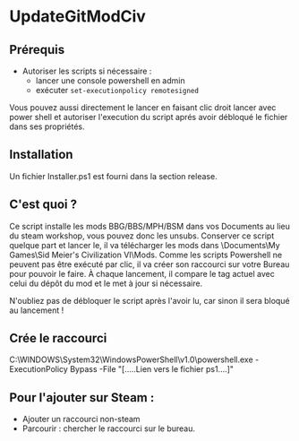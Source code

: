# UpdateGitModCiv

Prérequis
---------------
- Autoriser les scripts si nécessaire :
    - lancer une console powershell en admin
    - exécuter `set-executionpolicy remotesigned`

Vous pouvez aussi directement le lancer en faisant clic droit lancer avec power shell et autoriser l'execution du script aprés avoir débloqué le fichier dans ses propriétés.

Installation 
----------------

Un fichier Installer.ps1 est fourni dans la section release.

C'est quoi ?
---------------
Ce script installe les mods BBG/BBS/MPH/BSM dans vos Documents au lieu du steam workshop, vous pouvez donc les unsubs.
Conserver ce script quelque part et lancer le, il va télécharger les mods dans \Documents\My Games\Sid Meier's Civilization VI\Mods.
Comme les scripts Powershell ne peuvent pas être exécuté par clic, il va créer son raccourci sur votre Bureau pour pouvoir le faire.
À chaque lancement, il compare le tag actuel avec celui du dépôt du mod et le met à jour si nécessaire.

N'oubliez pas de débloquer le script après l'avoir lu, car sinon il sera bloqué au lancement !


Crée le raccourci 
-----------------

C:\WINDOWS\System32\WindowsPowerShell\v1.0\powershell.exe -ExecutionPolicy Bypass -File "[.....Lien vers le fichier ps1....]"

Pour l'ajouter sur Steam :
---------------
- Ajouter un raccourci non-steam
- Parcourir : chercher le raccourci sur le bureau.


